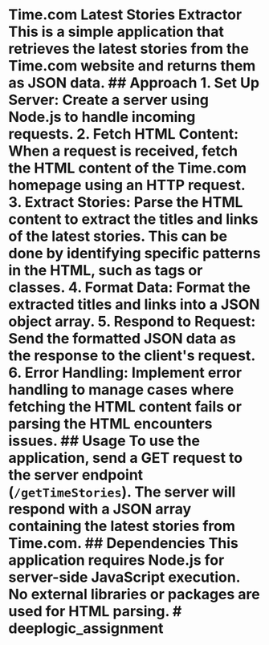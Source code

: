 # Time.com Latest Stories Extractor This is a simple application that retrieves the latest stories from the Time.com website and returns them as JSON data. ## Approach 1. **Set Up Server**: Create a server using Node.js to handle incoming requests. 2. **Fetch HTML Content**: When a request is received, fetch the HTML content of the Time.com homepage using an HTTP request. 3. **Extract Stories**: Parse the HTML content to extract the titles and links of the latest stories. This can be done by identifying specific patterns in the HTML, such as tags or classes. 4. **Format Data**: Format the extracted titles and links into a JSON object array. 5. **Respond to Request**: Send the formatted JSON data as the response to the client's request. 6. **Error Handling**: Implement error handling to manage cases where fetching the HTML content fails or parsing the HTML encounters issues. ## Usage To use the application, send a GET request to the server endpoint (`/getTimeStories`). The server will respond with a JSON array containing the latest stories from Time.com. ## Dependencies This application requires Node.js for server-side JavaScript execution. No external libraries or packages are used for HTML parsing. # deeplogic_assignment
